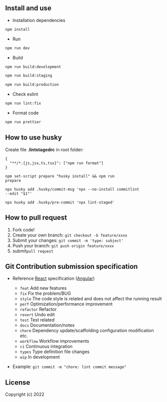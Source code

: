 ## Install and use

- Installation dependencies

```bash
npm install
```

- Run

```bash
npm run dev
```

- Build

```bash
npm run build:development
```

```bash
npm run build:staging
```

```bash
npm run build:production
```

- Check eslint

```bash
npm run lint:fix
```

- Format code

```bash
npm run prettier
```

## How to use husky

Create file <b>.lintstagedrc</b> in root folder:
```
{
  "**/*.{js,jsx,ts,tsx}": ["npm run format"]
}
```

<code>npm set-script prepare "husky install" && npm run prepare</code>

<code>npx husky add .husky/commit-msg 'npx --no-install commitlint --edit "$1"'</code>

<code>npx husky add .husky/pre-commit 'npx lint-staged'</code>

## How to pull request

1. Fork code!
2. Create your own branch: `git checkout -b feature/xxxx`
3. Submit your changes: `git commit -m 'type: subject'`
4. Push your branch: `git push origin feature/xxxx`
5. submit`pull request`

## Git Contribution submission specification

- Reference [React](https://github.com/reactjs/react/blob/dev/.github/COMMIT_CONVENTION.md) specification ([Angular](https://github.com/conventional-changelog/conventional-changelog/tree/master/packages/conventional-changelog-angular))

  - `feat` Add new features
  - `fix` Fix the problem/BUG
  - `style` The code style is related and does not affect the running result
  - `perf` Optimization/performance improvement
  - `refactor` Refactor
  - `revert` Undo edit
  - `test` Test related
  - `docs` Documentation/notes
  - `chore` Dependency update/scaffolding configuration modification etc.
  - `workflow` Workflow improvements
  - `ci` Continuous integration
  - `types` Type definition file changes
  - `wip` In development

- Example: `git commit -m "chore: lint commit message"`

## License

Copyright (c) 2022
